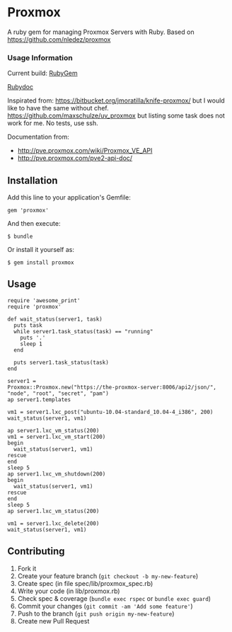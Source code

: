 # Proxmox

A ruby gem for managing Proxmox Servers with Ruby. Based on https://github.com/nledez/proxmox

### Usage Information

Current build:
[RubyGem](http://rubygems.org/gems/ruby-proxmox)

[Rubydoc](http://rubydoc.info/github/nledez/proxmox/master/frames)

Inspirated from:
https://bitbucket.org/jmoratilla/knife-proxmox/ but I would like to have
the same without chef.
https://github.com/maxschulze/uv_proxmox but listing some task does not
work for me. No tests, use ssh.

Documentation from:
- http://pve.proxmox.com/wiki/Proxmox_VE_API
- http://pve.proxmox.com/pve2-api-doc/

## Installation

Add this line to your application's Gemfile:

    gem 'proxmox'

And then execute:

    $ bundle

Or install it yourself as:

    $ gem install proxmox

## Usage

    require 'awesome_print'
    require 'proxmox'
    
    def wait_status(server1, task)
      puts task
      while server1.task_status(task) == "running"
        puts '.'
        sleep 1
      end
    
      puts server1.task_status(task)
    end
    
    server1 =
    Proxmox::Proxmox.new("https://the-proxmox-server:8006/api2/json/",
    "node", "root", "secret", "pam")
    ap server1.templates
    
    vm1 = server1.lxc_post("ubuntu-10.04-standard_10.04-4_i386", 200)
    wait_status(server1, vm1)
    
    ap server1.lxc_vm_status(200)
    vm1 = server1.lxc_vm_start(200)
    begin
      wait_status(server1, vm1)
    rescue
    end
    sleep 5
    ap server1.lxc_vm_shutdown(200)
    begin
      wait_status(server1, vm1)
    rescue
    end
    sleep 5
    ap server1.lxc_vm_status(200)
    
    vm1 = server1.lxc_delete(200)
    wait_status(server1, vm1)

## Contributing

1. Fork it
2. Create your feature branch (`git checkout -b my-new-feature`)
3. Create spec (in file spec/lib/proxmox_spec.rb)
4. Write your code (in lib/proxmox.rb)
5. Check spec & coverage (`bundle exec rspec` or `bundle exec guard`)
6. Commit your changes (`git commit -am 'Add some feature'`)
7. Push to the branch (`git push origin my-new-feature`)
8. Create new Pull Request

